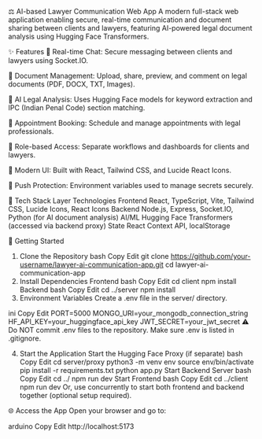 ⚖️ AI-based Lawyer Communication Web App
A modern full-stack web application enabling secure, real-time communication and document sharing between clients and lawyers, featuring AI-powered legal document analysis using Hugging Face Transformers.

✨ Features
💬 Real-time Chat: Secure messaging between clients and lawyers using Socket.IO.

📁 Document Management: Upload, share, preview, and comment on legal documents (PDF, DOCX, TXT, Images).

🤖 AI Legal Analysis: Uses Hugging Face models for keyword extraction and IPC (Indian Penal Code) section matching.

📅 Appointment Booking: Schedule and manage appointments with legal professionals.

👥 Role-based Access: Separate workflows and dashboards for clients and lawyers.

🎨 Modern UI: Built with React, Tailwind CSS, and Lucide React Icons.

🔐 Push Protection: Environment variables used to manage secrets securely.

🧰 Tech Stack
Layer	Technologies
Frontend	React, TypeScript, Vite, Tailwind CSS, Lucide Icons, React Icons
Backend	Node.js, Express, Socket.IO, Python (for AI document analysis)
AI/ML	Hugging Face Transformers (accessed via backend proxy)
State	React Context API, localStorage

🚀 Getting Started
1. Clone the Repository
bash
Copy
Edit
git clone https://github.com/your-username/lawyer-ai-communication-app.git
cd lawyer-ai-communication-app
2. Install Dependencies
Frontend
bash
Copy
Edit
cd client
npm install
Backend
bash
Copy
Edit
cd ../server
npm install
3. Environment Variables
Create a .env file in the server/ directory.

ini
Copy
Edit
PORT=5000
MONGO_URI=your_mongodb_connection_string
HF_API_KEY=your_huggingface_api_key
JWT_SECRET=your_jwt_secret
⚠️ Do NOT commit .env files to the repository.
Make sure .env is listed in .gitignore.

4. Start the Application
Start the Hugging Face Proxy (if separate)
bash
Copy
Edit
cd server/proxy
python3 -m venv env
source env/bin/activate
pip install -r requirements.txt
python app.py
Start Backend Server
bash
Copy
Edit
cd ../
npm run dev
Start Frontend
bash
Copy
Edit
cd ../client
npm run dev
Or, use concurrently to start both frontend and backend together (optional setup required).

🌐 Access the App
Open your browser and go to:

arduino
Copy
Edit
http://localhost:5173
